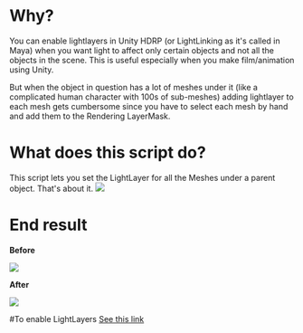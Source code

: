 # Why?
You can enable lightlayers in Unity HDRP (or LightLinking as it's called in Maya) when you want light to affect only certain objects and not all the objects in the scene. This is useful especially when you make film/animation using Unity. 

But when the object in question has a lot of meshes under it (like a complicated human character with 100s of sub-meshes) adding lightlayer to each mesh gets cumbersome since you have to select each mesh by hand and add them to the Rendering LayerMask. 

# What does this script do?
This script lets you set the LightLayer for all the Meshes under a parent object. That's about it. 
[![](https://i.imgur.com/ssijizx.gif)](https://i.imgur.com/ssijizx.gif)

# End result 

**Before** 

[![](https://i.imgur.com/l3iZzAT.png)](https://i.imgur.com/l3iZzAT.png)

**After** 

[![](https://i.imgur.com/x19IazK.png)](https://i.imgur.com/x19IazK.png)

#To enable LightLayers
[See this link](https://docs.unity3d.com/Packages/com.unity.render-pipelines.high-definition@6.9/manual/Light-Layers.html "See this link")
